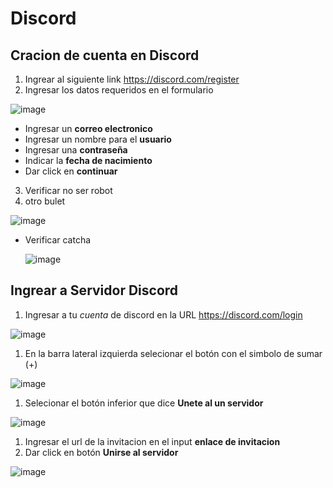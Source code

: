 # Discord

## Cracion de cuenta en Discord
1. Ingrear al siguiente link https://discord.com/register
1. Ingresar los datos requeridos en el formulario

![image](https://user-images.githubusercontent.com/132395666/235982864-d4729cb0-da24-42e2-a320-26d56da3b1ff.png)

   - Ingresar un **correo electronico**
   - Ingresar un nombre para el **usuario**
   - Ingresar una **contraseña**
   - Indicar la **fecha de nacimiento**
   - Dar click en **continuar**
   
3. Verificar no ser robot
3. otro bulet

![image](https://user-images.githubusercontent.com/132395666/235984027-025892ea-03a9-41cd-a861-b810edd4d194.png)
  
  - Verificar catcha
    
    ![image](https://user-images.githubusercontent.com/132395666/235984218-8fab82c7-8e4b-4e46-8828-dbd120dc4114.png)


    
## Ingrear a Servidor Discord

  1. Ingresar a tu *cuenta* de discord en la URL https://discord.com/login

  ![image](https://user-images.githubusercontent.com/132395666/235974755-287fd35a-8607-4279-b347-b9c4d7b1ab39.png)

  1. En la barra lateral izquierda selecionar el botón con el simbolo de sumar (+)
  
  ![image](https://user-images.githubusercontent.com/132395666/235975080-9a15219c-b6ba-44d9-9f87-242b25b0f07c.png)

  1. Selecionar el botón inferior que dice **Unete al un servidor**
  
  ![image](https://user-images.githubusercontent.com/132395666/235975202-b4b64090-7fda-4ae5-a82f-af853a11b98c.png)

  1. Ingresar el url de la invitacion en el input **enlace de invitacion**
  1. Dar click en botón **Unirse al servidor**
  
  ![image](https://user-images.githubusercontent.com/132395666/235975304-973f89ab-fc4d-4032-8d05-f3f669680c67.png)

